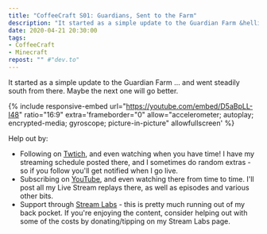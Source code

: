 ```yaml
---
title: "CoffeeCraft S01: Guardians, Sent to the Farm"
description: "It started as a simple update to the Guardian Farm &hellip; and went steadily south from there. Maybe the next one will go better."
date: 2020-04-21 20:30:00
tags:
- CoffeeCraft
- Minecraft
repost: "" #"dev.to"
---
```


It started as a simple update to the Guardian Farm &hellip; and went steadily south from there. Maybe the next one will go better.
<!--more-->

{% include responsive-embed url="https://youtube.com/embed/D5aBpLL-I48" ratio="16:9" extra='frameborder="0" allow="accelerometer; autoplay; encrypted-media; gyroscope; picture-in-picture" allowfullscreen' %}

Help out by:
 * Following on [Twtich](https://twitch.tv/AnonJr_Live), and even watching when you have time! I have my streaming schedule posted there, and I sometimes do random extras - so if you follow you'll get notified when I go live.
 * Subscribing on [YouTube](http://www.youtube.com/channel/UCXafqhKHbkSUIrq0LAuu0tw), and even watching there from time to time. I'll post all my Live Stream replays there, as well as episodes and various other bits.
 * Support through [Stream Labs](https://streamlabs.com/anonjr_live) - this is pretty much running out of my back pocket. If you're enjoying the content, consider helping out with some of the costs by donating/tipping on my Stream Labs page.